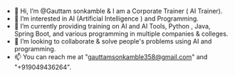 - 👋 Hi, I’m @Gauttam sonkamble & I am a Corporate Trainer ( AI Trainer).
- 👀 I’m interested in AI (Artificial Intelligence ) and Programming.
- 🌱 I’m currently providing training on AI and AI Tools, Python , Java, Spring Boot, and various programming in multiple companies & colleges.
- 💞️ I’m looking to collaborate & solve people's problems using AI and  programming.
- 📫 You can reach me at "gauttamsonkamble358@gmail.com" and "+919049436264".

<!---
Gauttamsonkamble/Gauttamsonkamble is a ✨ special ✨ repository because its `README.md` (this file) appears on your GitHub profile.
You can click the Preview link to take a look at your changes.
--->
